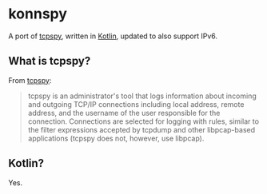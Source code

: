 # konnspy
A port of [tcpspy](http://directory.fsf.org/wiki/Tcpspyy), written in [Kotlin](http://kotlinlang.org), updated to also support IPv6.

## What is tcpspy?

From [tcpspy](http://directory.fsf.org/wiki/Tcpspyy):
> tcpspy is an administrator's tool that logs information about incoming and outgoing TCP/IP connections including local address, remote address, and the username of the user responsible for the connection. Connections are selected for logging with rules, similar to the filter expressions accepted by tcpdump and other libpcap-based applications (tcpspy does not, however, use libpcap).

## Kotlin?

Yes. 
